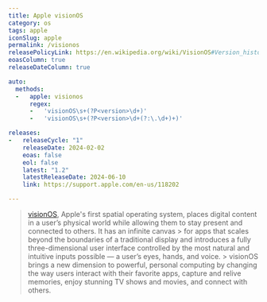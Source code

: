 ```yaml
---
title: Apple visionOS
category: os
tags: apple
iconSlug: apple
permalink: /visionos
releasePolicyLink: https://en.wikipedia.org/wiki/VisionOS#Version_history
eoasColumn: true
releaseDateColumn: true

auto:
  methods:
  -   apple: visionos
      regex:
      -   'visionOS\s+(?P<version>\d+)'
      -   'visionOS\s+(?P<version>\d+(?:\.\d+)+)'

releases:
-   releaseCycle: "1"
    releaseDate: 2024-02-02
    eoas: false
    eol: false
    latest: "1.2"
    latestReleaseDate: 2024-06-10
    link: https://support.apple.com/en-us/118202

---
```


> [visionOS](https://www.apple.com/visionos), Apple's first spatial operating system, places digital content in a user’s physical world while allowing them to stay present and connected to others. It has an infinite canvas > for apps that scales beyond the boundaries of a traditional display and introduces a fully three-dimensional user interface controlled by the most natural and intuitive inputs possible — a user’s eyes, hands, and voice. > visionOS brings a new dimension to powerful, personal computing by changing the way users interact with their favorite apps, capture and relive memories, enjoy stunning TV shows and movies, and connect with others.
